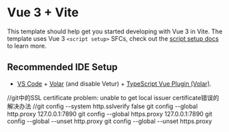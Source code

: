 # Vue 3 + Vite

This template should help get you started developing with Vue 3 in Vite. The template uses Vue 3 `<script setup>` SFCs, check out the [script setup docs](https://v3.vuejs.org/api/sfc-script-setup.html#sfc-script-setup) to learn more.

## Recommended IDE Setup

- [VS Code](https://code.visualstudio.com/) + [Volar](https://marketplace.visualstudio.com/items?itemName=Vue.volar) (and disable Vetur) + [TypeScript Vue Plugin (Volar)](https://marketplace.visualstudio.com/items?itemName=Vue.vscode-typescript-vue-plugin).


//git中的SSL certificate problem: unable to get local issuer certificate错误的解决办法
//git config --system http.sslverify false
git config --global http.proxy 127.0.0.1:7890
git config --global https.proxy 127.0.0.1:7890
 git config --global --unset http.proxy
 git config --global --unset https.proxy